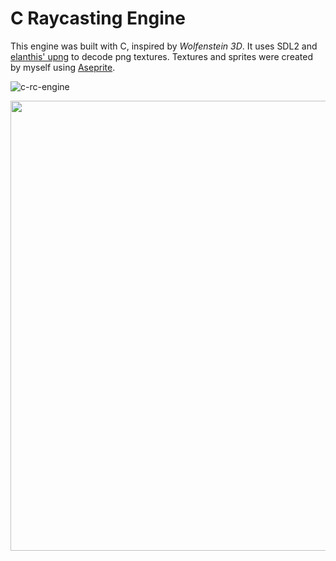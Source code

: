 # C Raycasting Engine

This engine was built with C, inspired by *Wolfenstein 3D*. It uses SDL2 and [elanthis' upng](https://github.com/elanthis/upng) to decode png textures. Textures and sprites were created by myself using [Aseprite](https://www.aseprite.org/).

![c-rc-engine](https://github.com/Nico-Posateri/c-and-js-raycast-engine/assets/141705409/0682c403-d53f-4048-96f8-47abbb89a055)

<img src="[/images/output/video1.gif](https://github.com/Nico-Posateri/c-and-js-raycast-engine/assets/141705409/0682c403-d53f-4048-96f8-47abbb89a055)" width="1280" height="720"/>
